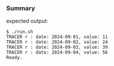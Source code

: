 
### Summary

expected output:

```
$ ./run.sh 
TRACER r : date: 2024-09-01, value: 11
TRACER r : date: 2024-09-02, value: 24
TRACER r : date: 2024-09-03, value: 39
TRACER r : date: 2024-09-04, value: 56
Ready.
```
